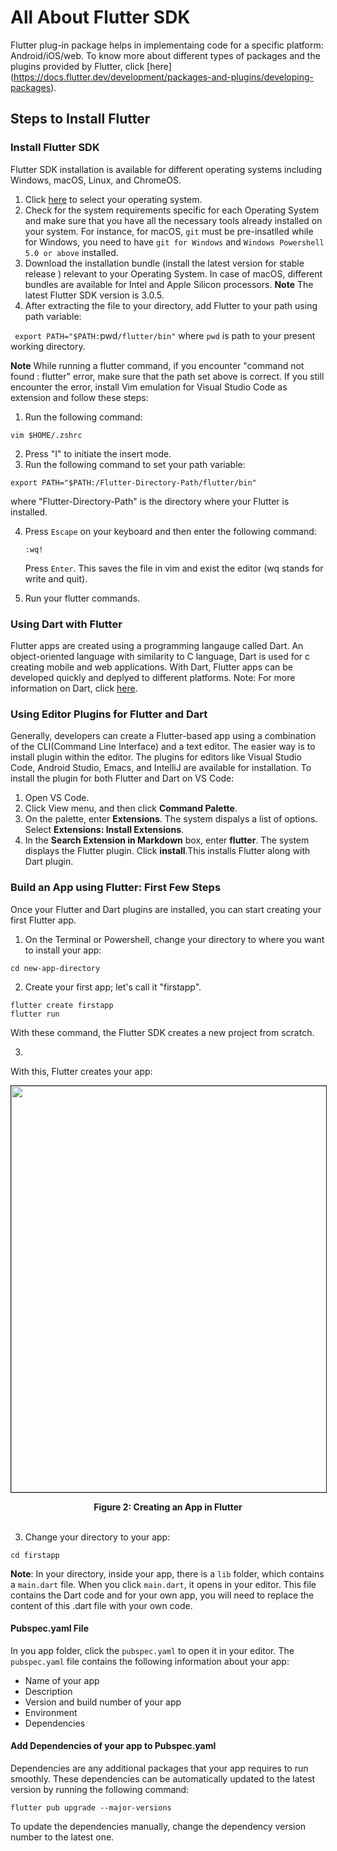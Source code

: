  # All About Flutter SDK

Flutter plug-in package helps in implementaing code for a specific platform: Android/iOS/web. To know more about different types of packages and the plugins provided by Flutter, click [here] (https://docs.flutter.dev/development/packages-and-plugins/developing-packages).

## Steps to Install Flutter 

 ### Install Flutter SDK
 Flutter SDK installation is available for different operating systems including Windows, macOS, Linux, and ChromeOS. 
 1. Click [here](https://docs.flutter.dev/get-started/install) to select your operating system. 
 2. Check for the system requirements specific for each Operating System and make sure that you have all the necessary tools already installed on your system. For instance, for macOS, `git` must be pre-insatlled while for Windows, you need to have `git for Windows` and `Windows Powershell 5.0 or above` installed. 
 3. Download the installation bundle (install the latest version for stable release ) relevant to your Operating System. In case of macOS, different bundles are available for Intel and Apple Silicon processors. 
 **Note** The latest Flutter SDK version is 3.0.5.
 4. After extracting the file to your directory, add Flutter to your path using path variable:
  
  ` export PATH="$PATH:`pwd`/flutter/bin"`
where `pwd` is path to your present working directory.

**Note** While running a flutter command, if you encounter "command not found : flutter" error, make sure that the path set above is correct. If you still encounter the error, install Vim emulation for Visual Studio Code as extension and follow these steps: 
1. Run the following command:
```
vim $HOME/.zshrc
```
2. Press "I" to initiate the insert mode.
3. Run the following command to set your path variable:
```
export PATH="$PATH:/Flutter-Directory-Path/flutter/bin"

```
where "Flutter-Directory-Path" is the directory where your Flutter is installed.

 4. Press `Escape` on your keyboard and then enter the following command:
    ```
    :wq!
    ```
    Press `Enter`. This saves the file in vim and exist the editor (wq stands for write and quit).

 5. Run your flutter commands. 


### Using Dart with Flutter

Flutter apps are created using a  programming langauge called Dart. An object-oriented language with similarity to C language, Dart is used for c creating mobile and web applications. With Dart, Flutter apps  can be developed quickly and deplyed to different platforms.
Note: For more information on Dart, click [here](https://dart.dev).

### Using Editor Plugins for Flutter and Dart


Generally, developers can create a Flutter-based app using a combination of the CLI(Command Line Interface) and a text editor. The easier way is to install plugin within the editor. The plugins for editors like Visual Studio Code, Android Studio, Emacs, and IntelliJ are available for installation. To install the plugin for both Flutter and Dart on VS Code:

1. Open VS Code.
2. Click View menu, and then click **Command Palette**.
3. On the palette, enter **Extensions**. The system dispalys a list of options. Select **Extensions: Install Extensions**. 
4. In the **Search Extension in Markdown** box, enter **flutter**. The system displays the Flutter plugin. 
Click **install**.This installs Flutter along with Dart plugin. 

### Build an App using Flutter: First Few Steps
Once your Flutter and Dart plugins are installed, you can start creating your first Flutter app. 


1. On the Terminal or Powershell, change your directory to where you want to install your app:
```
cd new-app-directory
```
2. Create your first app; let's call it "firstapp". 
```
flutter create firstapp
flutter run
```
With these command, the Flutter SDK creates a new project from scratch.

3. 
With this, Flutter creates your app:
<p align ="center"><img src="imgs/create-first-flutter-app.png" border ="1" width ="650" />
</p>
<div align= "center"> <b> Figure 2: Creating an App in Flutter </b>
</div>
<br>

3. Change your directory to your app:

```
cd firstapp
```
**Note**: In your directory, inside your app, there is a `lib` folder, which contains a `main.dart` file. When you click  `main.dart`, it opens in your editor. This file contains the Dart code and for your own app, you will need to replace the content of this .dart file with your own code. 

#### Pubspec.yaml File

In you app folder, click the `pubspec.yaml` to open it in your editor. The `pubspec.yaml` file contains the following information about your app:

- Name of your app
- Description 
- Version and build number of your app
- Environment
- Dependencies

#### Add Dependencies of your app to Pubspec.yaml

Dependencies are any additional packages that your app requires to run smoothly. These dependencies can be automatically updated to the latest version by running the following command:

```
flutter pub upgrade --major-versions
```
To update the dependencies manually, change the dependency version number to the latest one.

